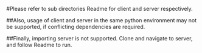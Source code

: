 #Please refer to sub directories Readme for client and server respectively.

##Also, usage of client and server in the same python environment may not be supported, if conflicting dependencies are required.

##Finally, importing server is not supported. Clone and navigate to server, and follow Readme to run.
